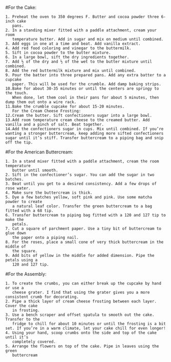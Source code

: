 #For the Cake:

    1. Preheat the oven to 350 degrees F. Butter and cocoa powder three 6-inch cake 
       pans.
    2. In a standing mixer fitted with a paddle attachment, cream your room 
       temperature butter. Add in sugar and mix on medium until combined.
    3. Add eggs in one at a time and beat. Add vanilla extract.
    4. Add red food coloring and vinegar to the buttermilk.
    5. Sift in cocoa powder to the butter mixture.
    6. In a large bowl, sift the dry ingredients together.
    7. Add ½ of the dry and ½ of the wet to the butter mixture until combined.
    8. Add the red buttermilk mixture and mix until combined.
    9. Pour the batter into three prepared pans. Add any extra batter to a cupcake  
       paper. This will be used for the crumble. Add damp baking strips. 
    10.Bake for about 30-35 minutes or until the centers are springy to the touch. 
       When done, let them cool in their pans for about 5 minutes, then dump them out onto a wire rack.
    11.Bake the crumble cupcake for about 15-20 minutes.
       For the Cream Cheese Frosting:
    12.Cream the butter. Sift confectioners sugar into a large bowl.
    13.Add room temperature cream cheese to the creamed butter. Add vanilla and a pinch of salt. Beat together.
    14.Add the confectioners sugar in cups. Mix until combined. If you’re wanting a stronger buttercream, keep adding more sifted confectioners sugar until it’s stiff. Transfer buttercream to a piping bag and snip off the tip.


#For the American Buttercream:

    1. In a stand mixer fitted with a paddle attachment, cream the room temperature 
       butter until smooth.
    2. Sift in the confectioner’s sugar. You can add the sugar in two batches.
    3. Beat until you get to a desired consistency. Add a few drops of rose water. 
    4. Make sure the buttercream is thick.
    5. Dye a few batches yellow, soft pink and pink. Use some matcha powder to create 
       a natural leaf color. Transfer the green buttercream to a bag fitted with a 68 tip.
    6. Transfer buttercream to piping bag fitted with a 120 and 127 tip to make the 
       petals.
    7. Cut a square of parchment paper. Use a tiny bit of buttercream to glue down 
       the paper onto a piping nail.
    8. For the roses, place a small cone of very thick buttercream in the middle of 
       the square.
    9. Add bits of yellow in the middle for added dimension. Pipe the petals using a 
       120 and 127 tip.

#For the Assembly:

    1. To create the crumbs, you can either break up the cupcake by hand or use a 
       cheese grater. I find that using the grater gives you a more consistent crumb for decorating.
    2. Pipe a thick layer of cream cheese frosting between each layer. Cover the cake 
       in frosting.
    3. Use a bench scraper and offset spatula to smooth out the cake. Transfer to the
       fridge to chill for about 10 minutes or until the frosting is a bit set. If you’re in a warm climate, let your cake chill for even longer!
    4. Using your hand, scoop crumbs onto the side and top of the cake until it’s 
       completely covered.
    5. Arrange the flowers on top of the cake. Pipe in leaves using the green 
       buttercream